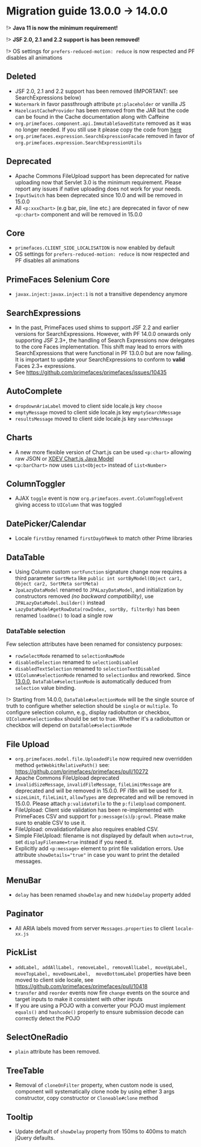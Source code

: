 # Migration guide 13.0.0 -> 14.0.0

!> **Java 11 is now the minimum requirement!**

!> **JSF 2.0, 2.1 and 2.2 support is has been removed!**

!> OS settings for `prefers-reduced-motion: reduce` is now respected and PF disables all animations

## Deleted

  * JSF 2.0, 2.1 and 2.2 support has been removed (IMPORTANT: see SearchExpressions below)
  * `Watermark` in favor passthrough attribute `pt:placeholder` or vanilla JS
  * `HazelcastCacheProvider` has been removed from the JAR but the code can be found in the Cache documentation along with Caffeine
  * `org.primefaces.component.api.ImmutableSavedState` removed as it was no longer needed. If you still use it please copy the code from [here](https://github.com/primefaces/primefaces/blob/13.0.0/primefaces/src/main/java/org/primefaces/component/api/ImmutableSavedState.java)
  * `org.primefaces.expression.SearchExpressionFacade` removed in favor of `org.primefaces.expression.SearchExpressionUtils`

## Deprecated

  * Apache Commons FileUpload support has been deprecated for native uploading now that Servlet 3.0 is the minimum requirement. Please report any issues if native uploading does not work for your needs.
  * `InputSwitch` has been deprecated since 10.0 and will be removed in 15.0.0
  * All `<p:xxxChart>` (e.g bar, pie, line etc.) are deprecated in favor of new `<p:chart>` component and will be removed in 15.0.0

## Core

  * `primefaces.CLIENT_SIDE_LOCALISATION` is now enabled by default
  * OS settings for `prefers-reduced-motion: reduce` is now respected and PF disables all animations

## PrimeFaces Selenium Core

  * `javax.inject:javax.inject:1` is not a transitive dependency anymore

## SearchExpressions

  * In the past, PrimeFaces used shims to support JSF 2.2 and earlier versions for SearchExpressions. However, with PF 14.0.0 onwards only supporting JSF 2.3+, the handling of Search Expressions now delegates to the core Faces implementation. This shift may lead to errors with SearchExpressions that were functional in PF 13.0.0 but are now failing. It is important to update your SearchExpressions to conform to **valid** Faces 2.3+ expressions.
  * See https://github.com/primefaces/primefaces/issues/10435

## AutoComplete

  * `dropdownAriaLabel` moved to client side locale.js key `choose`
  * `emptyMessage` moved to client side locale.js key `emptySearchMessage`
  * `resultsMessage`  moved to client side locale.js key `searchMessage`

## Charts

  * A new more flexible version of Chart.js can be used `<p:chart>` allowing raw JSON or [XDEV Chart.js Java Model](https://github.com/xdev-software/chartjs-java-model)
  * `<p:barChart>` now uses `List<Object>` instead of `List<Number>`

## ColumnToggler

  *  AJAX `toggle` event is now `org.primefaces.event.ColumnToggleEvent` giving access to `UIColumn` that was toggled

## DatePicker/Calendar

  * Locale `firstDay` renamed `firstDayOfWeek` to match other Prime libraries

## DataTable

  * Using Column custom `sortFunction` signature change now requires a third parameter `SortMeta` like `public int sortByModel(Object car1, Object car2, SortMeta sortMeta)`
  * `JpaLazyDataModel` renamed to `JPALazyDataModel`, and initialization by constructors removed _(no backward compatibility)_, use `JPALazyDataModel.builder()` instead
  * `LazyDataModel#getRowData(rowIndex, sortBy, filterBy)` has been renamed `loadOne()` to load a single row

### DataTable selection

Few selection attributes have been renamed for consistency purposes:
  * `rowSelectMode` renamed to `selectionRowMode`
  * `disabledSelection` renamed to `selectionDisabled`
  * `disabledTextSelection` renamed to `selectionTextDisabled`
  * `UIColumn#selectionMode` renamed to `selectionBox` and reworked. Since [13.0.0](https://github.com/primefaces/primefaces/issues/10129), `DataTable#selectionMode` is automatically deduced from `selection` value binding.

!> Starting from 14.0.0, `DataTable#selectionMode` will be the single source of truth to configure whether selection should be `single` or `multiple`. To configure selection column, e.g., display radiobutton or checkbox, `UIColumn#selectionBox` should be set to true. Whether it's a radiobutton or checkbox will depend on `DataTable#selectionMode`

## File Upload

  * `org.primefaces.model.file.UploadedFile` now required new overridden method `getWebkitRelativePath()` see: https://github.com/primefaces/primefaces/pull/10272
  * Apache Commons FileUpload deprecated
  * `invalidSizeMessage`, `invalidFileMessage`, `fileLimitMessage` are deprecated and will be removed in 15.0.0. PF i18n will be used for it.
  * `sizeLimit`, `fileLimit`, `allowTypes` are deprecated and will be removed in 15.0.0. Please attach `p:validateFile` to the `p:fileUpload` component.
  * FileUpload: Client side validation has been re-implemented with PrimeFaces CSV and support for `p:message(s)`/`p:growl`. Please make sure to enable CSV to use it.
  * FileUpload: onvalidationfailure also requires enabled CSV.
  * Simple FileUpload: filename is not displayed by default when `auto=true`, set `displayFilename=true` instead if you need it.
  * Explicitly add `<p:message>` element to print file validation errors. Use attribute `showDetails="true"` in case you want to print the detailed messages.

## MenuBar

  * `delay` has been renamed `showDelay` and new `hideDelay` property added

## Paginator

  * All ARIA labels moved from server `Messages.properties` to client `locale-xx.js`

## PickList

  * `addLabel, addAllLabel, removeLabel, removeAllLabel, moveUpLabel,  moveTopLabel, moveDownLabel,  moveBottomLabel` properties have been moved to client side locale, see https://github.com/primefaces/primefaces/pull/10418
  * `transfer` and `reorder` events now fire `change` events on the source and target inputs to make it consistent with other inputs
  * If you are using a POJO with a converter your POJO must implement `equals()` and `hashcode()` properly to ensure submission decode can correctly detect the POJO

## SelectOneRadio

  * `plain` attribute has been removed.

## TreeTable

  * Removal of `cloneOnFilter` property, when custom node is used, component will systematically clone node by using either 3 args constructor, copy constructor or `Cloneable#clone` method 

## Tooltip

  * Update default of `showDelay` property from 150ms to 400ms to match jQuery defaults. 
